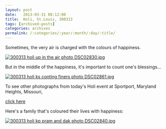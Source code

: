 ```yaml
---
layout: post
date:	2013-03-31 08:12:00
title:  Holi, St.Louis, 300313
tags: [archived-posts]
categories: archives
permalink: /:categories/:year/:month/:day/:title/
---
```

Sometimes, the very air is charged with the colours of happiness.

<a href="http://s1264.photobucket.com/user/mnypx/media/DSC02830.jpg.html" target="_blank"><img src="http://i1264.photobucket.com/albums/jj483/mnypx/DSC02830.jpg" border="0" alt="300313 holi up in the air photo DSC02830.jpg"/></a>

But in the middle of the happiness, it's important to count one's blessings...

<a href="http://s1264.photobucket.com/user/mnypx/media/DSC02861.jpg.html" target="_blank"><img src="http://i1264.photobucket.com/albums/jj483/mnypx/DSC02861.jpg" border="0" alt="300313 holi  ks conting finers photo DSC02861.jpg"/></a>

To see other photographs from today's Holi event at Sportport, Maryland Heights, Missouri, 

<a href="https://www.facebook.com/media/set/?set=a.10151404239093878.1073741848.587058877&type=1"> click here </a>

Here's a family that's coloured their lives with happiness:

<a href="http://s1264.photobucket.com/user/mnypx/media/DSC02840.jpg.html" target="_blank"><img src="http://i1264.photobucket.com/albums/jj483/mnypx/DSC02840.jpg" border="0" alt="300313 holi  kp pram and dak photo DSC02840.jpg"/></a>
